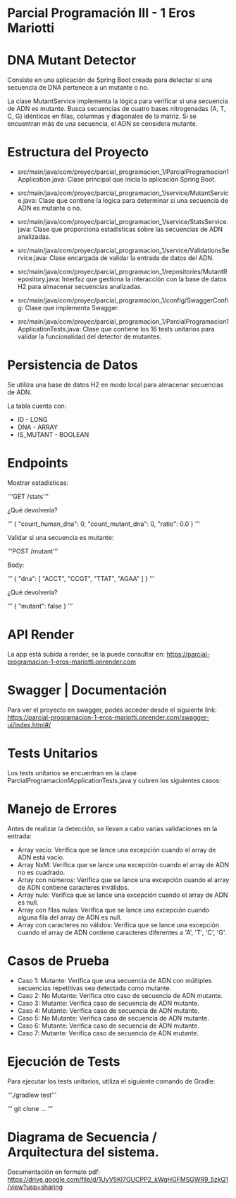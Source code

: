 # Parcial Programación III - 1 Eros Mariotti

# DNA Mutant Detector

Consiste en una aplicación de Spring Boot creada para detectar si una secuencia de DNA pertenece a un mutante o no.

La clase MutantService implementa la lógica para verificar si una secuencia de ADN es mutante. Busca secuencias de cuatro bases nitrogenadas (A, T, C, G) idénticas en filas, columnas y diagonales de la matriz. Si se encuentran más de una secuencia, el ADN se considera mutante.

# Estructura del Proyecto

- src/main/java/com/proyec/parcial_programacion_1/ParcialProgramacion1Application.java: Clase principal que inicia la aplicación Spring Boot.
  
- src/main/java/com/proyec/parcial_programacion_1/service/MutantService.java: Clase que contiene la lógica para determinar si una secuencia de ADN es mutante o no.
  
- src/main/java/com/proyec/parcial_programacion_1/service/StatsService.java: Clase que proporciona estadísticas sobre las secuencias de ADN analizadas.
  
- src/main/java/com/proyec/parcial_programacion_1/service/ValidationsService.java: Clase encargada de validar la entrada de datos del ADN.
  
- src/main/java/com/proyec/parcial_programacion_1/repositories/MutantRepository.java: Interfaz que gestiona la interacción con la base de datos H2 para almacenar secuencias analizadas.
  
- src/main/java/com/proyec/parcial_programacion_1/config/SwaggerConfig: Clase que implementa Swagger.
  
- src/main/java/com/proyec/parcial_programacion_1/ParcialProgramacion1ApplicationTests.java: Clase que contiene los 16 tests unitarios para validar la funcionalidad del detector de mutantes.

# Persistencia de Datos

Se utiliza una base de datos H2 en modo local para almacenar secuencias de ADN.

La tabla cuenta con:
- ID - LONG
- DNA - ARRAY
- IS_MUTANT - BOOLEAN

# Endpoints 

Mostrar estadísticas:

'''GET /stats'''

¿Qué devolvería?

’’’
{
    "count_human_dna": 0,
    "count_mutant_dna": 0,
    "ratio": 0.0
}
’’’

Validar si una secuencia es mutante:

’’’POST /mutant’’’

Body:

’’’
{
    "dna": [
        "ACCT", 
        "CCGT", 
        "TTAT", 
        "AGAA"
    ]
}
’’’

¿Qué devolvería?

’’’
{
    "mutant": false
} 
’’’

# API Render

La app está subida a render, se la puede consultar en: https://parcial-programacion-1-eros-mariotti.onrender.com

# Swagger | Documentación

Para ver el proyecto en swagger, podés acceder desde el siguiente link: https://parcial-programacion-1-eros-mariotti.onrender.com/swagger-ui/index.html#/

# Tests Unitarios
Los tests unitarios se encuentran en la clase ParcialProgramacion1ApplicationTests.java y cubren los siguientes casos:

# Manejo de Errores
Antes de realizar la detección, se llevan a cabo varias validaciones en la entrada:

- Array vacío: Verifica que se lance una excepción cuando el array de ADN está vacío.
- Array NxM: Verifica que se lance una excepción cuando el array de ADN no es cuadrado.
- Array con números: Verifica que se lance una excepción cuando el array de ADN contiene caracteres inválidos.
- Array nulo: Verifica que se lance una excepción cuando el array de ADN es null.
- Array con filas nulas: Verifica que se lance una excepción cuando alguna fila del array de ADN es null.
- Array con caracteres no válidos: Verifica que se lance una excepción cuando el array de ADN contiene caracteres diferentes a 'A', 'T', 'C', 'G'.

# Casos de Prueba
- Caso 1: Mutante: Verifica que una secuencia de ADN con múltiples secuencias repetitivas sea detectada como mutante.
- Caso 2: No Mutante: Verifica otro caso de secuencia de ADN mutante.
- Caso 3: Mutante: Verifica caso de secuencia de ADN mutante.
- Caso 4: Mutante: Verifica caso de secuencia de ADN mutante.
- Caso 5: No Mutante: Verifica caso de secuencia de ADN mutante.
- Caso 6: Mutante: Verifica caso de secuencia de ADN mutante.
- Caso 7: Mutante: Verifica caso de secuencia de ADN mutante.

# Ejecución de Tests
Para ejecutar los tests unitarios, utiliza el siguiente comando de Gradle:

’’’./gradlew test’’’

’’’ git clone ... ’’’

# Diagrama de Secuencia / Arquitectura del sistema.

Documentación en formato pdf: https://drive.google.com/file/d/1UyV5Kl7OUCPP2_kWgHGFMSGWR9_5zkQ1/view?usp=sharing
